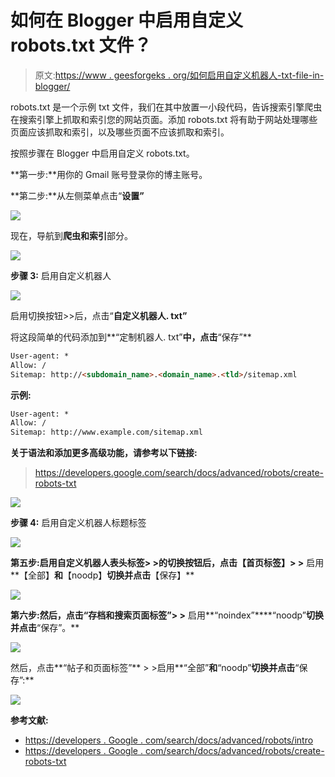 # 如何在 Blogger 中启用自定义 robots.txt 文件？

> 原文:[https://www . geesforgeks . org/如何启用自定义机器人-txt-file-in-blogger/](https://www.geeksforgeeks.org/how-to-enable-custom-robots-txt-file-in-blogger/)

robots.txt 是一个示例 txt 文件，我们在其中放置一小段代码，告诉搜索引擎爬虫在搜索引擎上抓取和索引您的网站页面。添加 robots.txt 将有助于网站处理哪些页面应该抓取和索引，以及哪些页面不应该抓取和索引。

按照步骤在 Blogger 中启用自定义 robots.txt。

**第一步:**用你的 Gmail 账号登录你的博主账号。

**第二步:**从左侧菜单点击“**设置”**

![](img/256f7df42575591e0c0c39d6dcebf026.png)

现在，导航到**爬虫和索引**部分。

![](img/1719dd1b56095ce6607f27c9a528adef.png)

**步骤 3:** 启用自定义机器人

![](img/7d644f9bde5a3872c3c5b6aaab0372f2.png)

启用切换按钮>>后，点击“**自定义机器人. txt”**

将这段简单的代码添加到**“定制机器人. txt”**中，点击**“保存”**

```html
User-agent: *
Allow: /
Sitemap: http://<subdomain_name>.<domain_name>.<tld>/sitemap.xml
```

**示例:**

```html
User-agent: *
Allow: /
Sitemap: http://www.example.com/sitemap.xml
```

**关于语法和添加更多高级功能，请参考以下链接:**

> https://developers.google.com/search/docs/advanced/robots/create-robots-txt

![](img/a158d3473c0946a8e5a266fccb8214c3.png)

**步骤 4:** 启用自定义机器人标题标签

![](img/cc19299a23b927e95d17b8c75ce328ef.png)

**第五步:**启用自定义机器人表头标签> >的切换按钮后，点击**【首页标签】> >** 启用**【全部】**和**【noodp】**切换并点击**【保存】**

![](img/35aeeba5205670cf02e0b097afad69cc.png)

**第六步:**然后，点击**“存档和搜索页面标签”> >** 启用**“noindex”****“noodp”**切换并点击**“保存”。**

![](img/e641a4d94b7923b4aabe084eb7ae195b.png)

然后，点击**“帖子和页面标签”** > >启用**“全部”**和**“noodp”**切换并点击**“保存”:**

![](img/d4415cdc2f82bdb35e47492b481669e0.png)

**参考文献:**

*   [https://developers . Google . com/search/docs/advanced/robots/intro](https://developers.google.com/search/docs/advanced/robots/intro)
*   [https://developers . Google . com/search/docs/advanced/robots/create-robots-txt](https://developers.google.com/search/docs/advanced/robots/create-robots-txt)